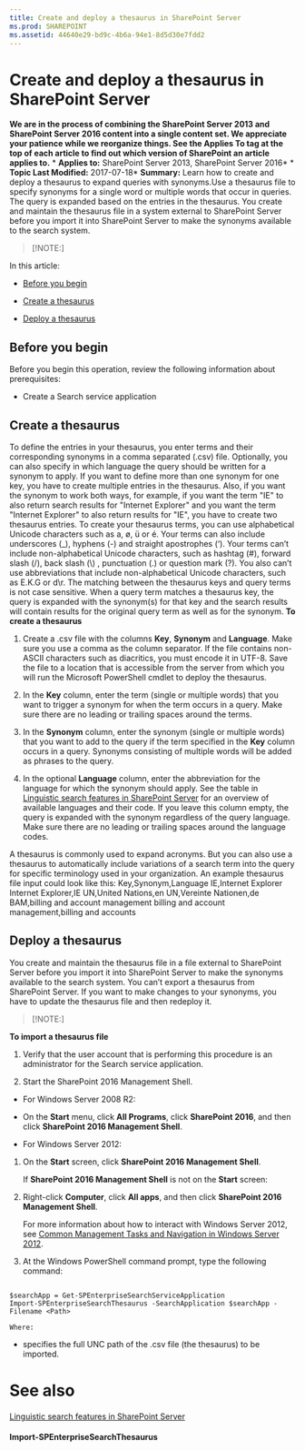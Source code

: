 ```yaml
---
title: Create and deploy a thesaurus in SharePoint Server
ms.prod: SHAREPOINT
ms.assetid: 44640e29-bd9c-4b6a-94e1-8d5d30e7fdd2
---
```



# Create and deploy a thesaurus in SharePoint Server
 **We are in the process of combining the SharePoint Server 2013 and SharePoint Server 2016 content into a single content set. We appreciate your patience while we reorganize things. See the Applies To tag at the top of each article to find out which version of SharePoint an article applies to.** * **Applies to:** SharePoint Server 2013, SharePoint Server 2016*  * **Topic Last Modified:** 2017-07-18* **Summary:** Learn how to create and deploy a thesaurus to expand queries with synonyms.Use a thesaurus file to specify synonyms for a single word or multiple words that occur in queries. The query is expanded based on the entries in the thesaurus. You create and maintain the thesaurus file in a system external to SharePoint Server before you import it into SharePoint Server to make the synonyms available to the search system.
> [!NOTE:]

  
    
    

In this article:
-  [Before you begin](#begin)
    
  
-  [Create a thesaurus](#proc1)
    
  
-  [Deploy a thesaurus](#proc2)
    
  

## Before you begin
<a name="begin"> </a>

Before you begin this operation, review the following information about prerequisites:
- Create a Search service application 
    
  

## Create a thesaurus
<a name="proc1"> </a>

To define the entries in your thesaurus, you enter terms and their corresponding synonyms in a comma separated (.csv) file. Optionally, you can also specify in which language the query should be written for a synonym to apply. If you want to define more than one synonym for one key, you have to create multiple entries in the thesaurus. Also, if you want the synonym to work both ways, for example, if you want the term "IE" to also return search results for "Internet Explorer" and you want the term "Internet Explorer" to also return results for "IE", you have to create two thesaurus entries. To create your thesaurus terms, you can use alphabetical Unicode characters such as a, ø, ü or é. Your terms can also include underscores (_), hyphens (-) and straight apostrophes (‘). Your terms can’t include non-alphabetical Unicode characters, such as hashtag (#), forward slash (/), back slash (\\) , punctuation (.) or question mark (?). You also can’t use abbreviations that include non-alphabetical Unicode characters, such as E.K.G or d\\r. The matching between the thesaurus keys and query terms is not case sensitive. When a query term matches a thesaurus key, the query is expanded with the synonym(s) for that key and the search results will contain results for the original query term as well as for the synonym. **To create a thesaurus**
1. Create a .csv file with the columns **Key**, **Synonym** and **Language**. Make sure you use a comma as the column separator. If the file contains non-ASCII characters such as diacritics, you must encode it in UTF-8. Save the file to a location that is accessible from the server from which you will run the Microsoft PowerShell cmdlet to deploy the thesaurus.
    
1. In the **Key** column, enter the term (single or multiple words) that you want to trigger a synonym for when the term occurs in a query. Make sure there are no leading or trailing spaces around the terms.
    
  
2. In the **Synonym** column, enter the synonym (single or multiple words) that you want to add to the query if the term specified in the **Key** column occurs in a query. Synonyms consisting of multiple words will be added as phrases to the query.
    
  
3. In the optional **Language** column, enter the abbreviation for the language for which the synonym should apply. See the table in [Linguistic search features in SharePoint Server](html/linguistic-search-features-in-sharepoint-server.md) for an overview of available languages and their code. If you leave this column empty, the query is expanded with the synonym regardless of the query language. Make sure there are no leading or trailing spaces around the language codes.
    
  
A thesaurus is commonly used to expand acronyms. But you can also use a thesaurus to automatically include variations of a search term into the query for specific terminology used in your organization. An example thesaurus file input could look like this: Key,Synonym,Language IE,Internet Explorer Internet Explorer,IE UN,United Nations,en UN,Vereinte Nationen,de BAM,billing and account management billing and account management,billing and accounts
## Deploy a thesaurus
<a name="proc2"> </a>

You create and maintain the thesaurus file in a file external to SharePoint Server before you import it into SharePoint Server to make the synonyms available to the search system. You can’t export a thesaurus from SharePoint Server. If you want to make changes to your synonyms, you have to update the thesaurus file and then redeploy it. 
> [!NOTE:]

  
    
    

 **To import a thesaurus file**
1. Verify that the user account that is performing this procedure is an administrator for the Search service application.
    
  
2. Start the SharePoint 2016 Management Shell.
    
  - For Windows Server 2008 R2:
    
  - On the **Start** menu, click **All Programs**, click **SharePoint 2016**, and then click **SharePoint 2016 Management Shell**.
    
  
  - For Windows Server 2012:
    
1. On the **Start** screen, click **SharePoint 2016 Management Shell**.
    
    If **SharePoint 2016 Management Shell** is not on the **Start** screen:
    
  
2. Right-click **Computer**, click **All apps**, and then click **SharePoint 2016 Management Shell**.
    
  

    For more information about how to interact with Windows Server 2012, see  [Common Management Tasks and Navigation in Windows Server 2012](https://technet.microsoft.com/en-us/library/hh831491.aspx).
    
  
3. At the Windows PowerShell command prompt, type the following command:
    
  ```
  
$searchApp = Get-SPEnterpriseSearchServiceApplication
Import-SPEnterpriseSearchThesaurus -SearchApplication $searchApp -Filename <Path>

  ```


    Where:
    
  -  *<Path>*  specifies the full UNC path of the .csv file (the thesaurus) to be imported.
    
  

# See also

#### 

 [Linguistic search features in SharePoint Server](html/linguistic-search-features-in-sharepoint-server.md)
  
    
    

#### 

 **Import-SPEnterpriseSearchThesaurus**
  
    
    

  
    
    

